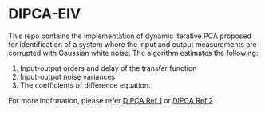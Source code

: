 # DIPCA-EIV
This repo contains the implementation of dynamic iterative PCA proposed for identification of a system where the input and output measurements are corrupted with Gaussian white noise. The algorithm estimates the following:
1) Input-output orders and delay of the transfer function
2) Input-output noise variances 
3) The coefficients of difference equation. 

For more inofrmation, please refer <a href="https://www.sciencedirect.com/science/article/pii/S2405896316305420"> DIPCA Ref 1</a> or <a href="https://pubs.acs.org/doi/abs/10.1021/acs.iecr.8b01374"> DIPCA Ref 2</a> 
